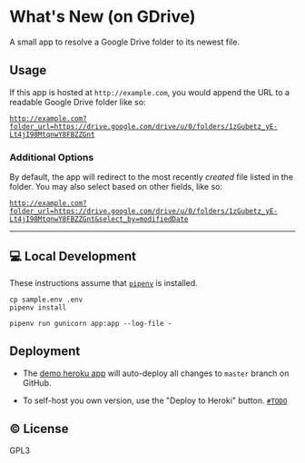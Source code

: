 # What's New (on GDrive)

A small app to resolve a Google Drive folder to its newest file.

## Usage

If this app is hosted at `http://example.com`, you would append the
URL to a readable Google Drive folder like so:

[`http://example.com?folder_url=https://drive.google.com/drive/u/0/folders/1zGubetz_yE-Lt4jI98MtqnwY8FBZZGnt`][example1]

[example1]: http://example.com?folder_url=https://drive.google.com/drive/u/0/folders/1zGubetz_yE-Lt4jI98MtqnwY8FBZZGnt

### Additional Options

By default, the app will redirect to the most recently _created_ file
listed in the folder. You may also select based on other fields, like
so:

[`http://example.com?folder_url=https://drive.google.com/drive/u/0/folders/1zGubetz_yE-Lt4jI98MtqnwY8FBZZGnt&select_by=modifiedDate`][example2]

[example2]: http://example.com?folder_url=https://drive.google.com/drive/u/0/folders/1zGubetz_yE-Lt4jI98MtqnwY8FBZZGnt&select_by=modifiedDate

<!-- Everything above this linebreak will appear on app homepage. -->
---
<!-- Everything below will only be in the repository README. -->

## :computer: Local Development

These instructions assume that [`pipenv`][1] is installed.

[1]: http://example.com

```
cp sample.env .env
pipenv install

pipenv run gunicorn app:app --log-file -
```

## Deployment

- The [demo heroku app][demo] will auto-deploy all changes to `master` branch
  on GitHub.
- To self-host you own version, use the "Deploy to Heroki" button.
  [`#TODO`](https://www.heroku.com/elements/buttons)

   [demo]: https://gdrive-whats-new-app.herokuapp.com/

## :copyright: License

GPL3
